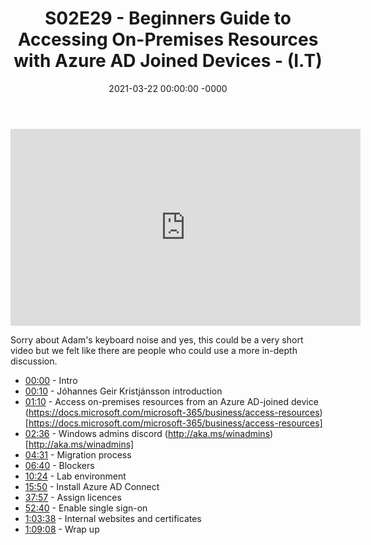 ﻿---
layout: post
title: "S02E29 - Beginners Guide to Accessing On-Premises Resources with Azure AD Joined Devices - (I.T)"
date: 2021-03-22 00:00:00 -0000
categories:
---

<iframe loading="lazy" width="560" height="315" src="https://www.youtube.com/embed/dUJnIakSPkA" title="YouTube video player" frameborder="0" allow="accelerometer; autoplay; clipboard-write; encrypted-media; gyroscope; picture-in-picture" allowfullscreen></iframe>

Sorry about Adam's keyboard noise and yes, this could be a very short video but we felt like there are people who could use a more in-depth discussion.

* [00:00](https://www.youtube.com/watch?v=dUJnIakSPkA&t=0s) - Intro
* [00:10](https://www.youtube.com/watch?v=dUJnIakSPkA&t=10s) - Jóhannes Geir Kristjánsson introduction
* [01:10](https://www.youtube.com/watch?v=dUJnIakSPkA&t=70s) - Access on-premises resources from an Azure AD-joined device
(https://docs.microsoft.com/microsoft-365/business/access-resources) [https://docs.microsoft.com/microsoft-365/business/access-resources]
* [02:36](https://www.youtube.com/watch?v=dUJnIakSPkA&t=156s) - Windows admins discord
(http://aka.ms/winadmins) [http://aka.ms/winadmins]
* [04:31](https://www.youtube.com/watch?v=dUJnIakSPkA&t=271s) - Migration process
* [06:40](https://www.youtube.com/watch?v=dUJnIakSPkA&t=400s) - Blockers
* [10:24](https://www.youtube.com/watch?v=dUJnIakSPkA&t=624s) - Lab environment
* [15:50](https://www.youtube.com/watch?v=dUJnIakSPkA&t=950s) - Install Azure AD Connect
* [37:57](https://www.youtube.com/watch?v=dUJnIakSPkA&t=2277s) - Assign licences
* [52:40](https://www.youtube.com/watch?v=dUJnIakSPkA&t=3160s) - Enable single sign-on
* [1:03:38](https://www.youtube.com/watch?v=dUJnIakSPkA&t=278s) - Internal websites and certificates
* [1:09:08](https://www.youtube.com/watch?v=dUJnIakSPkA&t=608s) - Wrap up

